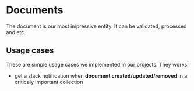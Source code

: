 # Documents

The document is our most impressive entity. It can be validated, processed and etc.

## Usage cases

These are simple usage cases we implemented in our projects. They works:

  * get a slack notification when **document created/updated/removed** in a criticaly important collection
